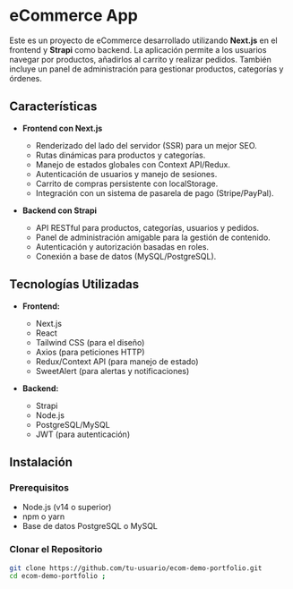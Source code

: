 # eCommerce App

Este es un proyecto de eCommerce desarrollado utilizando **Next.js** en el frontend y **Strapi** como backend. La aplicación permite a los usuarios navegar por productos, añadirlos al carrito y realizar pedidos. También incluye un panel de administración para gestionar productos, categorías y órdenes.

## Características

- **Frontend con Next.js**
  - Renderizado del lado del servidor (SSR) para un mejor SEO.
  - Rutas dinámicas para productos y categorías.
  - Manejo de estados globales con Context API/Redux.
  - Autenticación de usuarios y manejo de sesiones.
  - Carrito de compras persistente con localStorage.
  - Integración con un sistema de pasarela de pago (Stripe/PayPal).

- **Backend con Strapi**
  - API RESTful para productos, categorías, usuarios y pedidos.
  - Panel de administración amigable para la gestión de contenido.
  - Autenticación y autorización basadas en roles.
  - Conexión a base de datos (MySQL/PostgreSQL).

## Tecnologías Utilizadas

- **Frontend:**
  - Next.js
  - React
  - Tailwind CSS (para el diseño)
  - Axios (para peticiones HTTP)
  - Redux/Context API (para manejo de estado)
  - SweetAlert (para alertas y notificaciones)

- **Backend:**
  - Strapi
  - Node.js
  - PostgreSQL/MySQL
  - JWT (para autenticación)

## Instalación

### Prerequisitos
- Node.js (v14 o superior)
- npm o yarn
- Base de datos PostgreSQL o MySQL

### Clonar el Repositorio

```bash
git clone https://github.com/tu-usuario/ecom-demo-portfolio.git
cd ecom-demo-portfolio ;


